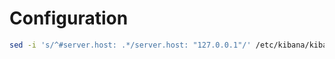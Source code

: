# Configuration

```sh
sed -i 's/^#server.host: .*/server.host: "127.0.0.1"/' /etc/kibana/kibana.yml
```
